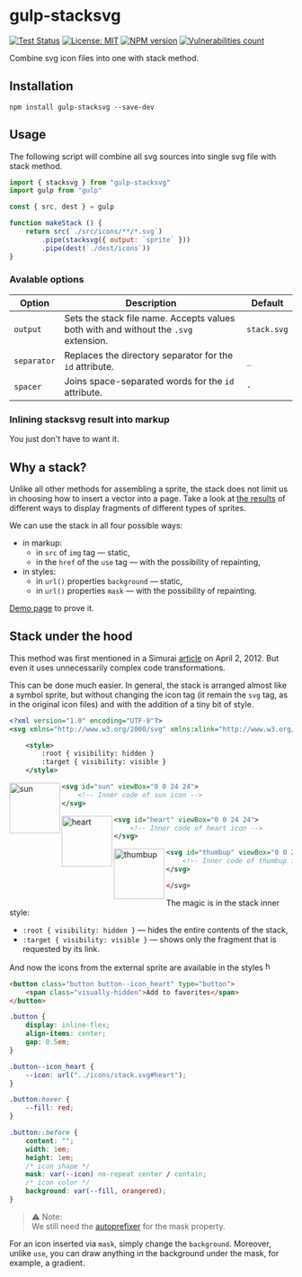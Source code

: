 # gulp-stacksvg

[![Test Status][test-image]][test-url]
[![License: MIT][license-image]][license-url]
[![NPM version][npm-image]][npm-url]
[![Vulnerabilities count][vulnerabilities-image]][vulnerabilities-url]

Combine svg icon files into one with stack method.

## Installation

```shell
npm install gulp-stacksvg --save-dev
```

## Usage

The following script will combine all svg sources into single svg file with stack method.

```js
import { stacksvg } from "gulp-stacksvg"
import gulp from "gulp"

const { src, dest } = gulp

function makeStack () {
	return src(`./src/icons/**/*.svg`)
		.pipe(stacksvg({ output: `sprite` }))
		.pipe(dest(`./dest/icons`))
}
```

### Avalable options

| Option      | Description                                                                          | Default     |
|-------------|--------------------------------------------------------------------------------------|-------------|
| `output`    | Sets the stack file name. Accepts values ​both with and without the `.svg` extension. | `stack.svg` |
| `separator` | Replaces the directory separator for the `id` attribute.                             | `_`         |
| `spacer`    | Joins space-separated words for the `id` attribute.                                  | `-`         |

### Inlining stacksvg result into markup

You just don't have to want it.

## Why a stack?

Unlike all other methods for assembling a sprite, the stack does not limit us in choosing how to insert a vector into a page. Take a look at [the results](https://demos.frontend-design.ru/sprite/src/) of different ways to display fragments of different types of sprites.

We can use the stack in all four possible ways:

- in markup:
  - in `src` of `img` tag — static,
  - in the `href` of the `use` tag — with the possibility of repainting,
- in styles:
  - in `url()` properties `background` — static,
  - in `url()` properties `mask` — with the possibility of repainting.

[Demo page](https://firefoxic.github.io/gulp-stacksvg/test/) to prove it.

## Stack under the hood

This method was first mentioned in a Simurai [article](https://simurai.com/blog/2012/04/02/svg-stacks) on April 2, 2012. But even it uses unnecessarily complex code transformations.

This can be done much easier. In general, the stack is arranged almost like a symbol sprite, but without changing the icon tag (it remain the `svg` tag, as in the original icon files) and with the addition of a tiny bit of style.

```xml
<?xml version="1.0" encoding="UTF-8"?>
<svg xmlns="http://www.w3.org/2000/svg" xmlns:xlink="http://www.w3.org/1999/xlink">

	<style>
		:root { visibility: hidden }
		:target { visibility: visible }
	</style>
```

<img align="left" width="90" height="90" title="sun" src="https://raw.githubusercontent.com/firefoxic/gulp-stacksvg/main/test/stack.svg#sun-alpha">

```xml
<svg id="sun" viewBox="0 0 24 24">
	<!-- Inner code of sun icon -->
</svg>
```

<img align="left" width="90" height="90" title="heart" src="https://raw.githubusercontent.com/firefoxic/gulp-stacksvg/main/test/stack.svg#heart-red">

```xml
<svg id="heart" viewBox="0 0 24 24">
	<!-- Inner code of heart icon -->
</svg>
```

<img align="left" width="90" height="90" title="thumbup" src="https://raw.githubusercontent.com/firefoxic/gulp-stacksvg/main/test/stack.svg#thumbup-alpha">

```xml
<svg id="thumbup" viewBox="0 0 24 24">
	<!-- Inner code of thumbup icon -->
</svg>
```

```xml
</svg>
```

The magic is in the stack inner style:

- `:root { visibility: hidden }` — hides the entire contents of the stack,
- `:target { visibility: visible }` — shows only the fragment that is requested by its link.

And now the icons from the external sprite are available in the styles <img width="16" height="16" title="heart" src="https://raw.githubusercontent.com/firefoxic/gulp-stacksvg/main/test/stack.svg#heart-red" alt="heart">

```html
<button class="button button--icon_heart" type="button">
	<span class="visually-hidden">Add to favorites</span>
</button>
```

```css
.button {
	display: inline-flex;
	align-items: center;
	gap: 0.5em;
}

.button--icon_heart {
	--icon: url("../icons/stack.svg#heart");
}

.button:hover {
	--fill: red;
}

.button::before {
	content: "";
	width: 1em;
	height: 1em;
	/* icon shape */
	mask: var(--icon) no-repeat center / contain;
	/* icon color */
	background: var(--fill, orangered);
}
```

> ⚠️ Note:  
> We still need the [autoprefixer](https://github.com/postcss/autoprefixer) for the mask property.

For an icon inserted via `mask`, simply change the `background`. Moreover, unlike `use`, you can draw anything in the background under the mask, for example, a gradient.

[test-url]: https://github.com/firefoxic/gulp-stacksvg/actions
[test-image]: https://github.com/firefoxic/gulp-stacksvg/actions/workflows/test.yml/badge.svg?branch=main

[npm-url]: https://npmjs.org/package/gulp-stacksvg
[npm-image]: https://badge.fury.io/js/gulp-stacksvg.svg

[license-url]: https://github.com/firefoxic/gulp-stacksvg/blob/main/LICENSE
[license-image]: https://img.shields.io/badge/License-MIT-limegreen.svg

[vulnerabilities-url]: https://snyk.io/test/github/firefoxic/gulp-stacksvg
[vulnerabilities-image]: https://snyk.io/test/github/firefoxic/gulp-stacksvg/badge.svg
